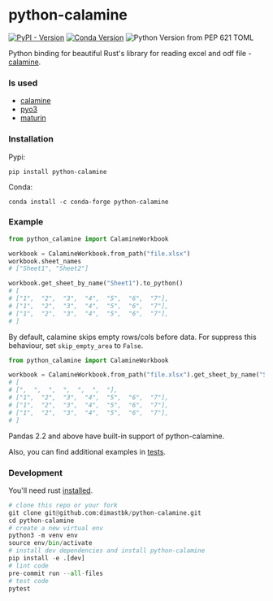 # python-calamine
[![PyPI - Version](https://img.shields.io/pypi/v/python-calamine)](https://pypi.org/project/python-calamine/)
[![Conda Version](https://img.shields.io/conda/vn/conda-forge/python-calamine.svg)](https://anaconda.org/conda-forge/python-calamine)
![Python Version from PEP 621 TOML](https://img.shields.io/python/required-version-toml?tomlFilePath=https%3A%2F%2Fraw.githubusercontent.com%2Fdimastbk%2Fpython-calamine%2Fmaster%2Fpyproject.toml)


Python binding for beautiful Rust's library for reading excel and odf file - [calamine](https://github.com/tafia/calamine).

### Is used
* [calamine](https://github.com/tafia/calamine)
* [pyo3](https://github.com/PyO3/pyo3)
* [maturin](https://github.com/PyO3/maturin)

### Installation
Pypi:
```
pip install python-calamine
```
Conda:
```
conda install -c conda-forge python-calamine
```

### Example
```python
from python_calamine import CalamineWorkbook

workbook = CalamineWorkbook.from_path("file.xlsx")
workbook.sheet_names
# ["Sheet1", "Sheet2"]

workbook.get_sheet_by_name("Sheet1").to_python()
# [
# ["1",  "2",  "3",  "4",  "5",  "6",  "7"],
# ["1",  "2",  "3",  "4",  "5",  "6",  "7"],
# ["1",  "2",  "3",  "4",  "5",  "6",  "7"],
# ]
```

By default, calamine skips empty rows/cols before data. For suppress this behaviour, set `skip_empty_area` to `False`.
```python
from python_calamine import CalamineWorkbook

workbook = CalamineWorkbook.from_path("file.xlsx").get_sheet_by_name("Sheet1").to_python(skip_empty_area=False)
# [
# [",  ",  ",  ",  ",  ",  "],
# ["1",  "2",  "3",  "4",  "5",  "6",  "7"],
# ["1",  "2",  "3",  "4",  "5",  "6",  "7"],
# ["1",  "2",  "3",  "4",  "5",  "6",  "7"],
# ]
```

Pandas 2.2 and above have built-in support of python-calamine.

Also, you can find additional examples in [tests](https://github.com/dimastbk/python-calamine/blob/master/tests/test_base.py).

### Development

You'll need rust [installed](https://rustup.rs/).

```python
# clone this repo or your fork
git clone git@github.com:dimastbk/python-calamine.git
cd python-calamine
# create a new virtual env
python3 -m venv env
source env/bin/activate
# install dev dependencies and install python-calamine
pip install -e .[dev]
# lint code
pre-commit run --all-files
# test code
pytest
```
